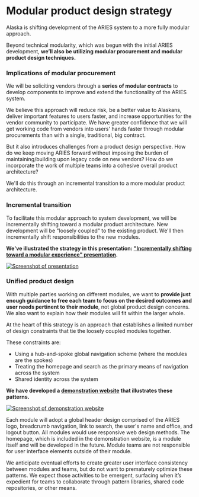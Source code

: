# Modular product design strategy

Alaska is shifting development of the ARIES system to a more fully modular approach.

Beyond technical modularity, which was begun with the initial ARIES development, **we’ll also be utilizing modular procurement and modular product design techniques.**

### Implications of modular procurement

We will be soliciting vendors through a **series of modular contracts** to develop components to improve and extend the functionality of the ARIES system.

We believe this approach will reduce risk, be a better value to Alaskans, deliver important features to users faster, and increase opportunities for the vendor community to participate. We have greater confidence that we will get working code from vendors into users' hands faster through modular procurements than with a single, traditional, big contract.

But it also introduces challenges from a product design perspective. How do we keep moving ARIES forward without imposing the burden of maintaining/building upon legacy code on new vendors? How do we incorporate the work of multiple teams into a cohesive overall product architecture?

We'll do this through an incremental transition to a more modular product architecture.

### Incremental transition

To facilitate this modular approach to system development, we will be incrementally shifting toward a modular product architecture. New development will be "loosely coupled" to the existing product. We'll then incrementally shift responsibilities to the new modules.

**We've illustrated the strategy in this presentation: ["Incrementally shifting toward a modular experience" presentation](assets/modular-experience.pdf).**

[![Screenshot of presentation](assets/modular-experience-deck.jpg)](assets/modular-experience.pdf)

### Unified product design

With multiple parties working on different modules, we want to **provide just enough guidance to free each team to focus on the desired outcomes and user needs pertinent to their module**, not global product design concerns. We also want to explain how their modules will fit within the larger whole.

At the heart of this strategy is an approach that establishes a limited number of design constraints that tie the loosely coupled modules together.

These constraints are:

- Using a hub-and-spoke global navigation scheme (where the modules are the spokes)
- Treating the homepage and search as the primary means of navigation across the system
- Shared identity across the system

**We have developed a [demonstration website](https://federalist-proxy.app.cloud.gov/site/18f/united/portal.html) that illustrates these patterns.**

[![Screenshot of demonstration website ](assets/product-architecture-demo.jpg)](https://federalist-proxy.app.cloud.gov/site/18f/united/portal.html)

Each module will adopt a global header design comprised of the ARIES logo, breadcrumb navigation, link to search, the user's name and office, and logout button. All modules would use responsive web design methods. The homepage, which is included in the demonstration website, is a module itself and will be developed in the future. Module teams are not responsible for user interface elements outside of their module.

We anticipate eventual efforts to create greater user interface consistency between modules and teams, but do not want to prematurely optimize these patterns. We expect those activities to be emergent, surfacing when it’s expedient for teams to collaborate through pattern libraries, shared code repositories, or other means.
